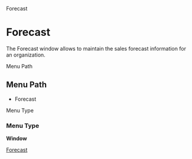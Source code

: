 
Forecast
# Forecast


The Forecast window allows to maintain the sales forecast information for an organization.

Menu Path
## Menu Path



- Forecast

Menu Type
### Menu Type

**Window**


[Forecast](../../functional-guide/window/window-forecast.md)